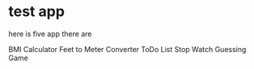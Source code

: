 # test app

here is five app there are 

BMI Calculator
Feet to Meter Converter
ToDo List
Stop Watch
Guessing Game
